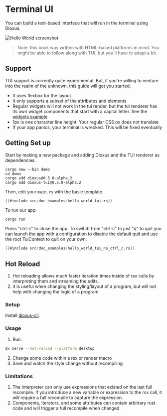 # Terminal UI

You can build a text-based interface that will run in the terminal using Dioxus.

![Hello World screenshot](https://github.com/DioxusLabs/rink/raw/master/examples/example.png)

> Note: this book was written with HTML-based platforms in mind. You might be able to follow along with TUI, but you'll have to adapt a bit.

## Support

TUI support is currently quite experimental. But, if you're willing to venture into the realm of the unknown, this guide will get you started.

- It uses flexbox for the layout
- It only supports a subset of the attributes and elements
- Regular widgets will not work in the tui render, but the tui renderer has its own widget components that start with a capital letter. See the [widgets example](https://github.com/DioxusLabs/dioxus/blob/master/packages/dioxus-tui/examples/widgets.rs)
- 1px is one character line height. Your regular CSS px does not translate
- If your app panics, your terminal is wrecked. This will be fixed eventually

## Getting Set up

Start by making a new package and adding Dioxus and the TUI renderer as dependencies.

```shell
cargo new --bin demo
cd demo
cargo add dioxus@0.5.0-alpha.2
cargo add dioxus-tui@0.5.0-alpha.2
```

Then, edit your `main.rs` with the basic template.

```rust
{{#include src/doc_examples/hello_world_tui.rs}}
```

To run our app:

```shell
cargo run
```

Press "ctrl-c" to close the app. To switch from "ctrl-c" to just "q" to quit you can launch the app with a configuration to disable the default quit and use the root TuiContext to quit on your own.

```rust
{{#include src/doc_examples/hello_world_tui_no_ctrl_c.rs}}
```

## Hot Reload

1. Hot reloading allows much faster iteration times inside of rsx calls by interpreting them and streaming the edits.
2. It is useful when changing the styling/layout of a program, but will not help with changing the logic of a program.

### Setup

Install [dioxus-cli](https://github.com/DioxusLabs/dioxus/tree/master/packages/cli).

### Usage

1. Run:

```bash
dx serve --hot-reload --platform desktop
```

2. Change some code within a rsx or render macro
3. Save and watch the style change without recompiling

### Limitations

1. The interpreter can only use expressions that existed on the last full recompile. If you introduce a new variable or expression to the rsx call, it will require a full recompile to capture the expression.
2. Components, Iterators, and some attributes can contain arbitrary rust code and will trigger a full recompile when changed.
